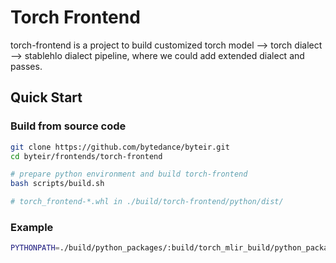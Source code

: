# Torch Frontend
torch-frontend is a project to build customized torch model --> torch dialect --> stablehlo dialect pipeline, where we could add extended dialect and passes.


## Quick Start

### Build from source code

```bash
git clone https://github.com/bytedance/byteir.git
cd byteir/frontends/torch-frontend

# prepare python environment and build torch-frontend
bash scripts/build.sh

# torch_frontend-*.whl in ./build/torch-frontend/python/dist/
```

### Example
```bash
PYTHONPATH=./build/python_packages/:build/torch_mlir_build/python_packages/torch_mlir python3 examples/inference/infer_resnet.py
```
